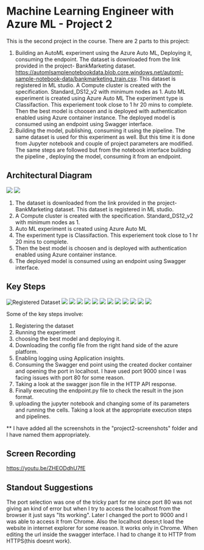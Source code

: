 
# Machine Learning Engineer with Azure ML - Project 2

This is the second project in the course. There are 2 parts to this project: 
1. Building an AutoML experiment using the Azure Auto ML, Deploying it, consuming the endpoint. 
    The dataset is downloaded from the link provided in the project- BankMarketing dataset. https://automlsamplenotebookdata.blob.core.windows.net/automl-sample-notebook-data/bankmarketing_train.csv. This dataset is registered in ML studio. 
    A Compute cluster is created with the specification. Standard_DS12_v2 with minimum nodes as 1. 
    Auto ML experiment is created using Azure Auto ML
    The experiment type is Classifaction. This experiement took close to 1 hr 20 mins to complete. 
    Then the best model is choosen and is deployed with authentication enabled using Azure container instance. 
    The deployed model is consumed using an endpoint using Swagger interface. 
2. Building the model, publishing, consuming it using the pipeline. 
    The same dataset is used for this experiment as well. 
    But this time it is done from Jupyter notebook and couple of project parameters are modified. 
    The same steps are followed but from the notebook interface building the pipeline , deploying the model, consuming it from an endpoint. 


## Architectural Diagram
![](architecture.png)
![](architecture2.png)

1. The dataset is downloaded from the link provided in the project- BankMarketing dataset. This dataset is registered in ML studio. 
2. A Compute cluster is created with the specification. Standard_DS12_v2 with minimum nodes as 1. 
3. Auto ML experiment is created using Azure Auto ML
4. The experiment type is Classifaction. This experiement took close to 1 hr 20 mins to complete. 
5. Then the best model is choosen and is deployed with authentication enabled using Azure container instance. 
6. The deployed model is consumed using an endpoint using Swagger interface. 

## Key Steps
![Registered Dataset](project2-screenshots/1bankmarketing-registereddataset.png)
![](project2-screenshots/2AutoML-runcomplete.png)
![](project2-screenshots/3Bestmodel-complete.png)
![](project2-screenshots/4Apllicationinsights-enables.png)
![](project2-screenshots/5Log-py.png)
![](project2-screenshots/6Swagger-localhost9000.png)
![](project2-screenshots/7endpoint-jsonoutput.png)
![](project2-screenshots/8Pipeline-created.png)
![](project2-screenshots/9Pipeline-endpoint.png)
![](project2-screenshots/10bankmarketing-pipeline.png)
![](project2-screenshots/11Pipeline-restendpoint-active.png)
![](project2-screenshots/12Pipleline-rundetails-widget.png)
![](project2-screenshots/13MLstudio-running.png)


Some of the key steps involve: 
1. Registering the dataset
2. Running the experiment
3. choosing the best model and deploying it. 
4. Downloading the config file from the right hand side of the azure platform. 
5. Enabling logging using Application insights. 
6. Consuming the Swagger end point using the created docker container and opening the port in localhost. I have used port 9000 since I was facing issues with port 80 for some reason. 
7. Taking a look at the swagger json file in the HTTP API response.
8. Finally executing the endpoint.py file to check the result in the json format. 
10. uploading the jupyter notebook and changing some of its parameters and running the cells. Taking a look at the appropriate execution steps and pipelines. 

** I have added all the screenshots in the "project2-screenshots" folder and I have named them appropriately.

## Screen Recording
https://youtu.be/ZHEODdhU7fE

## Standout Suggestions
The port selection was one of the tricky part for me since port 80 was not giving an kind of error but when I try to access the localhost from the browser it just says "Its working". Later I changed the port to 9000 and I was able to access it from Chrome. 
Also the localhost doesn;t load the website in internet explorer for some reason. It works only in Chrome. 
When editing the url inside the swagger interface. I had to change it to HTTP from HTTPS(this doesnt work). 
